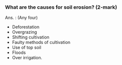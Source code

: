 ### What are the causes for soil erosion? (2-mark)
Ans. : (Any four)
* Deforestation
* Overgrazing
* Shifting cultivation
* Faulty methods of cultivation
* Use of top soil
* Floods
* Over irrigation. 

